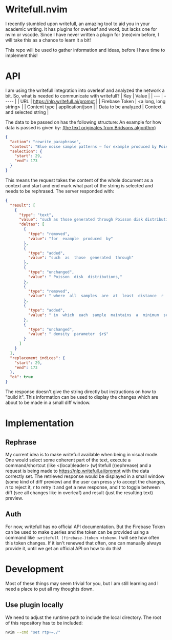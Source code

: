 # Writefull.nvim

I recently stumbled upon writefull, an amazing tool to aid you in your academic writing. It has plugins for overleaf and word, but lacks one for nvim or vscode. Since I have never written a plugin for (neo)vim before, I will take this as a chance to learn it a bit!

This repo will be used to gather information and ideas, before I have time to implement this!

# API

I am using the writefull integration into overleaf and analyzed the network a bit. So, what is needed to communicate with writefull?
| Key | Value |
| --- | ----- |
| URL | https://nlp.writefull.ai/prompt |
| Firebase Token | \<a long, long string\> |
| Content type | application/json |
| Data to be analyzed | Context and selected string |

The data to be passed on has the following structure:
An example for how data is passed is given by: [(the text originates from Bridsons algorithm)](https://www.cs.ubc.ca/~rbridson/docs/bridson-siggraph07-poissondisk.pdf)

```json
{
  "action": "rewrite_paraphrase",
  "context": "Blue noise sample patterns — for example produced by Poisson disk distributions, where all samples are at least distance r apart for some user-supplied density parameter $r$ — are generally considered ideal for many applications in rendering (see Cook’s landmark paper for example [1986]). Unfortunately, the naive rejection-based approach for generating Poisson disk samples, dart throwing, is impractically inefficient.",
  "selection": {
    "start": 29,
    "end": 173
  }
}
```

This means the request takes the content of the whole document as a context and start and end mark what part of the string is selected and needs to be rephrased.
The server responded with:

```json
{
  "result": [
    {
      "type": "text",
      "value": "such as those generated through Poisson disk distributions, in which each sample maintains a minimum separation of $r$, determined by a specified density parameter $r$",
      "deltas": [
        {
          "type": "removed",
          "value": "for  example  produced  by"
        },
        {
          "type": "added",
          "value": "such  as  those  generated  through"
        },
        {
          "type": "unchanged",
          "value": " Poisson  disk  distributions,"
        },
        {
          "type": "removed",
          "value": " where  all  samples  are  at  least  distance  r  apart  for  some  user-supplied"
        },
        {
          "type": "added",
          "value": " in  which  each  sample  maintains  a  minimum  separation  of  $r$,  determined  by  a  specified"
        },
        {
          "type": "unchanged",
          "value": " density  parameter  $r$"
        }
      ]
    }
  ],
  "replacement_indices": {
    "start": 29,
    "end": 173
  },
  "ok": true
}
```

The response doesn't give the string directly but instructions on how to "build it". This information can be used to display the changes which are about to be made in a small diff window.

# Implementation

## Rephrase

My current idea is to make writefull available when being in visual mode. One would select some coherent part of the text, execute a command/shortcut (like \<(local)leader\> (w)ritefull (r)ephrease) and a request is being made to https://nlp.writefull.ai/prompt with the data correctly set. The retrieved response would be displayed in a small window (some kind of diff preview) and the user can press _y_ to accept the changes, _n_ to reject it, _r_ to retry it and get a new response, and _t_ to toggle between diff (see all changes like in overleaf) and result (just the resulting text) preview.

## Auth

For now, writefull has no official API documentation. But the Firebase Token can be used to make queries and the token can be provided using a command like `:writefull (firebase-)token <token>`. I will see how often this token changes. If it isn't renewed that often, one can manually always provide it, until we get an official API on how to do this!

# Development

Most of these things may seem trivial for you, but I am still learning and I need a place to put all my thoughts down.

## Use plugin locally

We need to adjust the runtime path to include the local directory. The root of this repository has to be included:

```sh
nvim --cmd "set rtp+=./"
```
